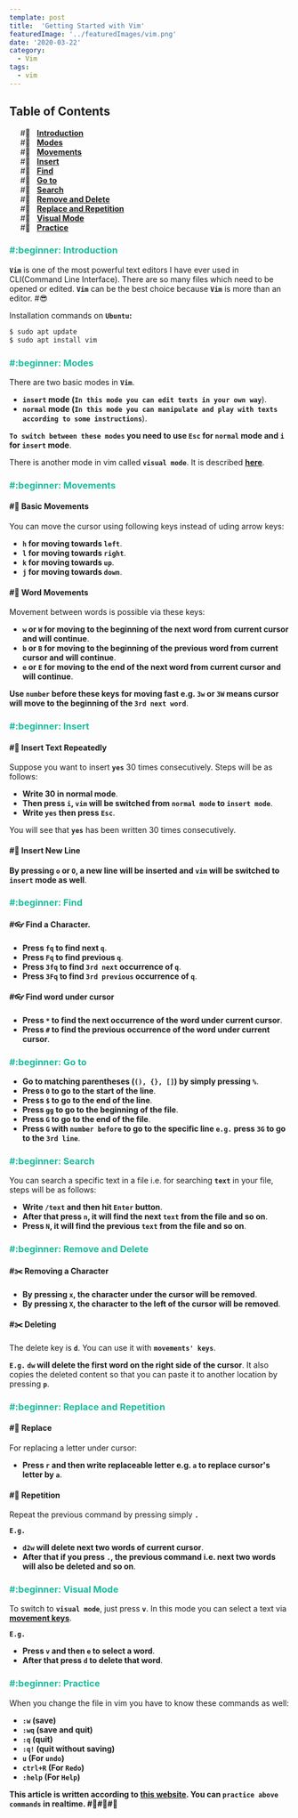```yaml
---
template: post
title:  'Getting Started with Vim'
featuredImage: '../featuredImages/vim.png'
date: '2020-03-22'
category:
  - Vim
tags: 
  - vim
---
```


## Table of Contents
&nbsp;&nbsp;&nbsp;&nbsp; #:beginner: &nbsp; **[Introduction](#introduction)** <br/>
&nbsp;&nbsp;&nbsp;&nbsp; #:beginner: &nbsp; **[Modes](#modes)** <br/>
&nbsp;&nbsp;&nbsp;&nbsp; #:beginner: &nbsp; **[Movements](#movements)** <br/>
&nbsp;&nbsp;&nbsp;&nbsp; #:beginner: &nbsp; **[Insert](#insert)** <br/>
&nbsp;&nbsp;&nbsp;&nbsp; #:beginner: &nbsp; **[Find](#find)** <br/>
&nbsp;&nbsp;&nbsp;&nbsp; #:beginner: &nbsp; **[Go to](#goto)** <br/>
&nbsp;&nbsp;&nbsp;&nbsp; #:beginner: &nbsp; **[Search](#search)** <br/>
&nbsp;&nbsp;&nbsp;&nbsp; #:beginner: &nbsp; **[Remove and Delete](#remove-delete)** <br/>
&nbsp;&nbsp;&nbsp;&nbsp; #:beginner: &nbsp; **[Replace and Repetition](#replace-repetition)** <br/>
&nbsp;&nbsp;&nbsp;&nbsp; #:beginner: &nbsp; **[Visual Mode](#visual-mode)** <br/>
&nbsp;&nbsp;&nbsp;&nbsp; #:beginner: &nbsp; **[Practice](#practice)** <br/>

<h3 id="introduction" style="color: #1abc9c">#:beginner: Introduction</h3>

**`Vim`** is one of the most powerful text editors I have ever used in CLI(Command Line Interface). There are so many files which need to be opened or edited. **`Vim`** can be the best choice because **`Vim`** is more than an editor. #:sunglasses:


Installation commands on **`Ubuntu`:**

<div class=fakeMenu>
  <div class="fakeButtons fakeClose"></div>
  <div class="fakeButtons fakeMinimize"></div>
  <div class="fakeButtons fakeZoom"></div>
</div>

```bash
$ sudo apt update
$ sudo apt install vim
```

<h3 id="modes" style="color: #1abc9c">#:beginner: Modes</h3>

There are two basic modes in **`Vim`**.
- **`insert` mode (`In this mode you can edit texts in your own way`**).
- **`normal` mode (`In this mode you can manipulate and play with texts according to some instructions`**).

**`To switch between these modes` you need to use `Esc` for `normal` mode and `i` for `insert` mode**.

There is another mode in vim called **`visual mode`**. It is described **[here](#visual-mode)**.

<h3 id="movements" style="color: #1abc9c">#:beginner: Movements</h3>

#### #:walking: Basic Movements

You can move the cursor using following keys instead of uding arrow keys:

- **`h` for moving towards `left`**.
- **`l` for moving towards `right`**.
- **`k` for moving towards `up`**.
- **`j` for moving towards `down`**.

#### #:walking: Word Movements

Movement between words is possible via these keys:

- **`w` or `W` for moving to the beginning of the next word from current cursor and will continue**.
- **`b` or `B` for moving to the beginning of the previous word from current cursor and will continue**.
- **`e` or `E` for moving to the end of the next word from current cursor and will continue**.

**Use `number` before these keys for moving fast e.g. `3w` or `3W` means cursor will move to the beginning of the `3rd next word`**.

<h3 id="insert" style="color: #1abc9c">#:beginner: Insert</h3>

#### #:pencil: Insert Text Repeatedly

Suppose you want to insert **`yes`** 30 times consecutively. Steps will be as follows:

- **Write 30 in normal mode**.
- **Then press `i`, `vim` will be switched from `normal mode` to `insert mode`**.
- **Write `yes` then press `Esc`**.

You will see that **`yes`** has been written 30 times consecutively.

#### #:pencil: Insert New Line

**By pressing `o` or `O`, a new line will be inserted and `vim` will be switched to `insert` mode as well**.

<h3 id="find" style="color: #1abc9c">#:beginner: Find</h3>

#### #:eyeglasses: Find a Character.

- **Press `fq` to find next `q`**.
- **Press `Fq` to find previous `q`**.
- **Press `3fq` to find `3rd next` occurrence of `q`**.
- **Press `3Fq` to find `3rd previous` occurrence of `q`**.

#### #:eyeglasses: Find word under cursor

- **Press `*` to find the next occurrence of the word under current cursor**.
- **Press `#` to find the previous occurrence of the word under current cursor**.

<h3 id="goto" style="color: #1abc9c">#:beginner: Go to</h3>

- **Go to matching parentheses (`(), {}, []`) by simply pressing `%`**.
- **Press `0` to go to the start of the line**.
- **Press `$` to go to the end of the line**.
- **Press `gg` to go to the beginning of the file**.
- **Press `G` to go to the end of the file**.
- **Press `G` with `number before` to go to the specific line `e.g.` press `3G` to go to the `3rd line`**.

<h3 id="search" style="color: #1abc9c">#:beginner: Search</h3>

You can search a specific text in a file i.e. for searching **`text`** in your file, steps will be as follows:

- **Write `/text` and then hit `Enter` button**.
- **After that press `n`, it will find the next `text` from the file and so on**.
- **Press `N`, it will find the previous `text` from the file and so on**.

<h3 id="remove-delete" style="color: #1abc9c">#:beginner: Remove and Delete</h3>

#### #:scissors: Removing a Character

- **By pressing `x`, the character under the cursor will be removed**.
- **By pressing `X`, the character to the left of the cursor will be removed**.

#### #:scissors: Deleting

The delete key is **`d`**. You can use it with **`movements' keys`**.

**`E.g.` `dw` will delete the first word on the right side of the cursor**. It also copies the deleted content so that you can paste it to another location by pressing **`p`**.

<h3 id="replace-repetition" style="color: #1abc9c">#:beginner: Replace and Repetition</h3>

#### #:tractor: Replace

For replacing a letter under cursor:

- **Press `r` and then write replaceable letter e.g. `a` to replace cursor's letter by `a`**.

#### #:tractor: Repetition

Repeat the previous command by pressing simply **`.`**

**`E.g.`**

- **`d2w` will delete next two words of current cursor**.
- **After that if you press `.`, the previous command i.e. next two words will also be deleted and so on**.

<h3 id="visual-mode" style="color: #1abc9c">#:beginner: Visual Mode</h3>

To switch to **`visual mode`**, just press **`v`**. In this mode you can select a text via **[movement keys](#movements)**.

**`E.g.`**

- **Press `v` and then `e` to select a word**.
- **After that press `d` to delete that word**.

<h3 id="practice" style="color: #1abc9c">#:beginner: Practice</h3>

When you change the file in vim you have to know these commands as well:

- **`:w` (save)**
- **`:wq` (save and quit)**
- **`:q` (quit)**
- **`:q!` (quit without saving)**
- **`u` (For `undo`)**
- **`ctrl+R` (For `Redo`)**
- **`:help` (For `Help`)**

**This article is written according to [this website](https://www.openvim.com/). You can `practice above commands` in realtime. #:tada:#:tada:#:tada:**




